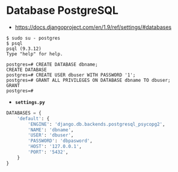 # Database PostgreSQL

* https://docs.djangoproject.com/en/1.9/ref/settings/#databases

```
$ sudo su - postgres
$ psql
psql (9.3.12)
Type "help" for help.

postgres=# CREATE DATABASE dbname;
CREATE DATABASE
postgres=# CREATE USER dbuser WITH PASSWORD '1';
postgres=# GRANT ALL PRIVILEGES ON DATABASE dbname TO dbuser;
GRANT
postgres=#
```

* **`settings.py`**

```python
DATABASES = {
    'default': {
        'ENGINE': 'django.db.backends.postgresql_psycopg2',
        'NAME': 'dbname',
        'USER': 'dbuser',
        'PASSWORD': 'dbpasword',
        'HOST': '127.0.0.1',
        'PORT': '5432',
    }
}
```
